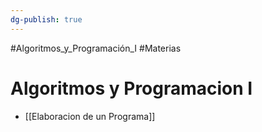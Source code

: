 ```yaml
---
dg-publish: true
---
```

#Algoritmos_y_Programación_I 
#Materias
# Algoritmos y Programacion I
- [[Elaboracion de un Programa]]